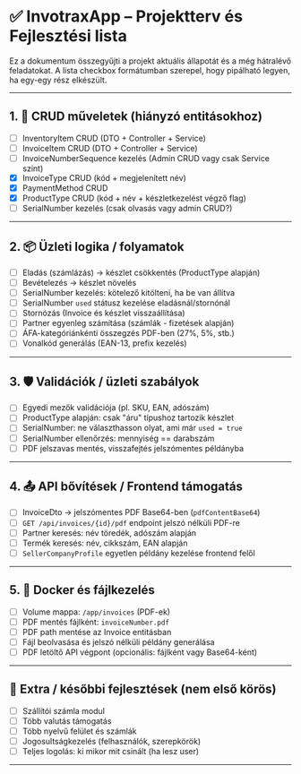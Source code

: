 # ✅ InvotraxApp – Projektterv és Fejlesztési lista

Ez a dokumentum összegyűjti a projekt aktuális állapotát és a még hátralévő feladatokat. A lista checkbox formátumban szerepel, hogy pipálható legyen, ha egy-egy rész elkészült.

---

## 1. 🔁 CRUD műveletek (hiányzó entitásokhoz)

- [ ] InventoryItem CRUD (DTO + Controller + Service)
- [ ] InvoiceItem CRUD (DTO + Controller + Service)
- [ ] InvoiceNumberSequence kezelés (Admin CRUD vagy csak Service szint)
- [x] InvoiceType CRUD (kód + megjelenített név)
- [x] PaymentMethod CRUD
- [x] ProductType CRUD (kód + név + készletkezelést végző flag)
- [ ] SerialNumber kezelés (csak olvasás vagy admin CRUD?)

---

## 2. 📦 Üzleti logika / folyamatok

- [ ] Eladás (számlázás) → készlet csökkentés (ProductType alapján)
- [ ] Bevételezés → készlet növelés
- [ ] SerialNumber kezelés: kötelező kitölteni, ha be van állítva
- [ ] SerialNumber `used` státusz kezelése eladásnál/stornónál
- [ ] Stornózás (Invoice és készlet visszaállítása)
- [ ] Partner egyenleg számítása (számlák - fizetések alapján)
- [ ] ÁFA-kategóriánkénti összegzés PDF-ben (27%, 5%, stb.)
- [ ] Vonalkód generálás (EAN-13, prefix kezelés)

---

## 3. 🛡️ Validációk / üzleti szabályok

- [ ] Egyedi mezők validációja (pl. SKU, EAN, adószám)
- [ ] ProductType alapján: csak "áru" típushoz tartozik készlet
- [ ] SerialNumber: ne választhasson olyat, ami már `used = true`
- [ ] SerialNumber ellenőrzés: mennyiség == darabszám
- [ ] PDF jelszavas mentés, visszafejtés jelszómentes példányba

---

## 4. 📤 API bővítések / Frontend támogatás

- [ ] InvoiceDto → jelszómentes PDF Base64-ben (`pdfContentBase64`)
- [ ] `GET /api/invoices/{id}/pdf` endpoint jelszó nélküli PDF-re
- [ ] Partner keresés: név töredék, adószám alapján
- [ ] Termék keresés: név, cikkszám, EAN alapján
- [ ] `SellerCompanyProfile` egyetlen példány kezelése frontend felől

---

## 5. 🐳 Docker és fájlkezelés

- [ ] Volume mappa: `/app/invoices` (PDF-ek)
- [ ] PDF mentés fájlként: `invoiceNumber.pdf`
- [ ] PDF path mentése az Invoice entitásban
- [ ] Fájl beolvasása és jelszó nélküli példány generálása
- [ ] PDF letöltő API végpont (opcionális: fájlként vagy Base64-ként)

---

## 🔄 Extra / későbbi fejlesztések (nem első körös)

- [ ] Szállítói számla modul
- [ ] Több valutás támogatás
- [ ] Több nyelvű felület és számlák
- [ ] Jogosultságkezelés (felhasználók, szerepkörök)
- [ ] Teljes logolás: ki mikor mit csinált (ha lesz user)

---


